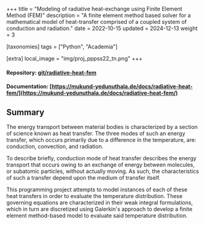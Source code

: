 +++
title = "Modeling of radiative heat-exchange using Finite Element Method (FEM)"
description = "A finite element method based solver for a mathematical model of heat-transfer comprised of a coupled system of conduction and radiation."
date = 2022-10-15
updated = 2024-12-13
weight = 3

[taxonomies]
tags = ["Python", "Academia"]

[extra]
local_image = "img/proj_pppss22_tn.png"
+++

#### Repository: [git/radiative-heat-fem](https://gitlab.com/mukund-yedunuthala/radiative-heat-fem)
#### Documentation: [https://mukund-yedunuthala.de/docs/radiative-heat-fem/](https://mukund-yedunuthala.de/docs/radiative-heat-fem/)

## Summary
The energy transport between material bodies is characterized by a section of science known as heat transfer. The three modes of such an energy transfer, which occurs primarily due to a difference in the temperature, are: conduction, convection, and radiation.

To describe briefly, conduction mode of heat transfer describes the energy transport that occurs owing to an exchange of energy between molecules, or subatomic particles, without actually moving. As such, the characteristics of such a transfer depend upon the medium of transfer itself.

This programming project attempts to model instances of each of these heat transfers in order to evaluate the temperature distribution. These governing equations are characterized in their weak integral formulations, which in turn are discretized using Galerkin's approach to develop a finite element method-based model to evaluate said temperature distribution.
